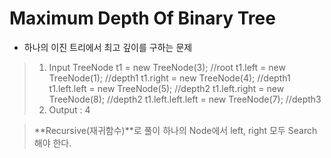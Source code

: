 # Maximum Depth Of Binary Tree

- 하나의 이진 트리에서 최고 깊이를 구하는 문제

> 1. Input
> TreeNode t1 = new TreeNode(3);          //root
> t1.left = new TreeNode(1);              //depth1
> t1.right = new TreeNode(4);             //depth1
> t1.left.left = new TreeNode(5);         //depth2
> t1.left.right = new TreeNode(8);        //depth2
> t1.left.left.left = new TreeNode(7);    //depth3
> 2. Output : 4

> **Recursive(재귀함수)**로 풀이
> 하나의 Node에서 left, right 모두 Search해야 한다.
